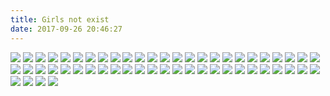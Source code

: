 ```yaml
---
title: Girls not exist
date: 2017-09-26 20:46:27
---
```

![](https://ws1.sinaimg.cn/large/610dc034ly1fjs25xfq48j20u00mhtb6.jpg)
![](https://ws1.sinaimg.cn/large/610dc034ly1fjqw4n86lhj20u00u01kx.jpg)
![](https://ws1.sinaimg.cn/large/610dc034ly1fjppsiclufj20u011igo5.jpg)
![](https://ws1.sinaimg.cn/large/610dc034ly1fjndz4dh39j20u00u0ada.jpg)
![](https://ws1.sinaimg.cn/large/610dc034ly1fjgfyxgwgnj20u00gvgmt.jpg)
![](https://ws1.sinaimg.cn/large/610dc034ly1fjfae1hjslj20u00tyq4x.jpg)
![](http://ww1.sinaimg.cn/large/610dc034ly1fjaxhky81vj20u00u0ta1.jpg)
![](https://ws1.sinaimg.cn/large/610dc034ly1fivohbbwlqj20u011idmx.jpg)
![](https://ws1.sinaimg.cn/large/610dc034ly1fj78mpyvubj20u011idjg.jpg)
![](https://ws1.sinaimg.cn/large/610dc034ly1fj3w0emfcbj20u011iabm.jpg)
![](https://ws1.sinaimg.cn/large/610dc034ly1fj2ld81qvoj20u00xm0y0.jpg)
![](https://ws1.sinaimg.cn/large/610dc034ly1fiz4ar9pq8j20u010xtbk.jpg)
![](https://ws1.sinaimg.cn/large/610dc034ly1fiuiw5givwj20u011h79a.jpg)
![](https://ws1.sinaimg.cn/large/610dc034ly1fitcjyruajj20u011h412.jpg)
![](https://ws1.sinaimg.cn/large/610dc034ly1fis7dvesn6j20u00u0jt4.jpg)
![](https://ws1.sinaimg.cn/large/610dc034ly1fir1jbpod5j20ip0newh3.jpg)
![](https://ws1.sinaimg.cn/large/610dc034ly1fil82i7zsmj20u011hwja.jpg)
![](https://ws1.sinaimg.cn/large/610dc034ly1fik2q1k3noj20u00u07wh.jpg)
![](https://ws1.sinaimg.cn/large/610dc034ly1fiiiyfcjdoj20u00u0ju0.jpg)
![](https://ws1.sinaimg.cn/large/610dc034ly1fiednrydq8j20u011itfz.jpg)
![](https://ws1.sinaimg.cn/large/610dc034ly1fid5poqfznj20u011imzm.jpg)
![](https://ws1.sinaimg.cn/large/610dc034ly1fibksd2mbmj20u011iacx.jpg)
![](https://ws1.sinaimg.cn/large/610dc034gy1fi678xgq1ij20pa0vlgo4.jpg)
![](https://ws1.sinaimg.cn/large/610dc034gy1fi502l3eqjj20u00hz41j.jpg)
![](https://ws1.sinaimg.cn/large/610dc034gy1fi2okd7dtjj20u011h40b.jpg)
![](http://ww1.sinaimg.cn/large/610dc034ly1fhyeyv5qwkj20u00u0q56.jpg)
![](http://ww1.sinaimg.cn/large/610dc034ly1fhxe0hfzr0j20u011in1q.jpg)
![](https://ws1.sinaimg.cn/large/610dc034gy1fhvf13o2eoj20u011hjx6.jpg)
![](https://ws1.sinaimg.cn/large/610dc034gy1fhupzs0awwj20u00u0tcf.jpg)
![](http://ww1.sinaimg.cn/large/610dc034ly1fhrcmgo6p0j20u00u00uu.jpg)
![](https://ws1.sinaimg.cn/large/610dc034ly1fhq25406waj20u00u0b29.jpg)
![](https://ws1.sinaimg.cn/large/610dc034ly1fhovjwwphfj20u00u04qp.jpg)
![](https://ws1.sinaimg.cn/large/610dc034ly1fhnqjm1vczj20rs0rswia.jpg)
![](https://ws1.sinaimg.cn/large/610dc034ly1fhj5228gwdj20u00u0qv5.jpg)
![](https://ws1.sinaimg.cn/large/610dc034ly1fhj53yz5aoj21hc0xcn41.jpg)
![](https://ws1.sinaimg.cn/large/610dc034ly1fhhz28n9vyj20u00u00w9.jpg)
![](https://ws1.sinaimg.cn/large/610dc034ly1fhgsi7mqa9j20ku0kuh1r.jpg)
![](https://ws1.sinaimg.cn/large/610dc034ly1fhfmsbxvllj20u00u0q80.jpg)
![](https://ws1.sinaimg.cn/large/610dc034ly1fhegpeu0h5j20u011iae5.jpg)
![](https://ws1.sinaimg.cn/large/610dc034ly1fhb0t7ob2mj20u011itd9.jpg)
![](http://wx2.sinaimg.cn/mw600/aea8b6b4ly1fjw1hrp8crj20u011i43c.jpg)
![](http://wx3.sinaimg.cn/mw600/aea8b6b4gy1fjw1hv6i5qj20u011idk9.jpg)
![](http://wx4.sinaimg.cn/mw600/aea8b6b4ly1fjw1hpi4fkj20u011h7bo.jpg)
![](http://wx3.sinaimg.cn/mw600/006WIFH9ly1fjw3zsh739j30qo13zn4e.jpg)
![](http://wx3.sinaimg.cn/mw600/006WIFH9ly1fjw3zuybd5j31400qotdu.jpg)
![](http://wx2.sinaimg.cn/mw600/006WIFH9ly1fjw3zxi66qj31400qoq8h.jpg)
![](http://wx1.sinaimg.cn/mw600/006WIFH9ly1fjw3zzj5ooj31400qojx6.jpg)
![](http://wx4.sinaimg.cn/mw600/006WIFH9ly1fjuy5kzotjj30qo0zkjvz.jpg)
![](http://wx2.sinaimg.cn/mw600/006WIFH9ly1fjuy5lrnd7j30qo0zkq7t.jpg)
![](http://wx2.sinaimg.cn/mw600/006WIFH9ly1fjuy5mj4i9j30qo0zkaep.jpg)
![](http://wx2.sinaimg.cn/mw600/006WIFH9ly1fjuy5nn7wdj30qo0zkte4.jpg)
![](http://wx2.sinaimg.cn/mw600/cd6c66b4gy1fjw5vm7b7cj20qo0qo0vn.jpg)
![](http://ww3.sinaimg.cn/thumb180/707c5757gw1faanutfytgg20eu08c4qs.gif)
![](http://ww3.sinaimg.cn/mw600/707c5757gw1fa4swp8i65j20x50tcgve.jpg)
